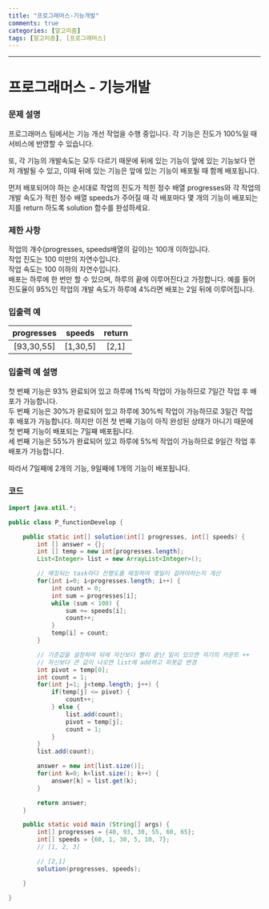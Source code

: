 ```yaml
---
title: "프로그래머스-기능개발"
comments: true
categories: [알고리즘]
tags: [알고리즘], [프로그래머스]
---
```


---
# 프로그래머스 - 기능개발

### 문제 설명
프로그래머스 팀에서는 기능 개선 작업을 수행 중입니다. 각 기능은 진도가 100%일 때 서비스에 반영할 수 있습니다.  

또, 각 기능의 개발속도는 모두 다르기 때문에 뒤에 있는 기능이 앞에 있는 기능보다 먼저 개발될 수 있고, 이때 뒤에 있는 기능은 앞에 있는 기능이 배포될 때 함께 배포됩니다.  

먼저 배포되어야 하는 순서대로 작업의 진도가 적힌 정수 배열 progresses와 각 작업의 개발 속도가 적힌 정수 배열 speeds가 주어질 때 각 배포마다 몇 개의 기능이 배포되는지를 return 하도록 solution 함수를 완성하세요.  

### 제한 사항
작업의 개수(progresses, speeds배열의 길이)는 100개 이하입니다.  
작업 진도는 100 미만의 자연수입니다.  
작업 속도는 100 이하의 자연수입니다.  
배포는 하루에 한 번만 할 수 있으며, 하루의 끝에 이루어진다고 가정합니다. 예를 들어 진도율이 95%인 작업의 개발 속도가 하루에 4%라면 배포는 2일 뒤에 이루어집니다.  

### 입출력 예
|progresses|speeds|return|
|:---:|:---:|:---:|
|[93,30,55]|[1,30,5]|[2,1]|

### 입출력 예 설명
첫 번째 기능은 93% 완료되어 있고 하루에 1%씩 작업이 가능하므로 7일간 작업 후 배포가 가능합니다.  
두 번째 기능은 30%가 완료되어 있고 하루에 30%씩 작업이 가능하므로 3일간 작업 후 배포가 가능합니다. 하지만 이전 첫 번째 기능이 아직 완성된 상태가 아니기 때문에 첫 번째 기능이 배포되는 7일째 배포됩니다.  
세 번째 기능은 55%가 완료되어 있고 하루에 5%씩 작업이 가능하므로 9일간 작업 후 배포가 가능합니다.  

따라서 7일째에 2개의 기능, 9일째에 1개의 기능이 배포됩니다.  

### 코드 

``` java
import java.util.*;

public class P_functionDevelop {

    public static int[] solution(int[] progresses, int[] speeds) {
        int [] answer = {};
        int [] temp = new int[progresses.length];
        List<Integer> list = new ArrayList<Integer>();

        // 매칭되는 task마다 진행도를 매칭하여 몇일이 걸려야하는지 계산
        for(int i=0; i<progresses.length; i++) {
            int count = 0;
            int sum = progresses[i];
            while (sum < 100) {
                sum += speeds[i];
                count++;
            }
            temp[i] = count;
        }

        // 기준값을 설정하여 뒤에 자신보다 빨리 끝난 일이 있으면 자기의 카운트 ++
        // 자신보다 큰 값이 나오면 list에 add하고 피봇값 변경
        int pivot = temp[0];
        int count = 1;
        for(int j=1; j<temp.length; j++) {
            if(temp[j] <= pivot) {
                count++;
            } else {
                list.add(count);
                pivot = temp[j];
                count = 1;
            }
        }
        list.add(count);

        answer = new int[list.size()];
        for(int k=0; k<list.size(); k++) {
            answer[k] = list.get(k);
        }

        return answer;
    }

    public static void main (String[] args) {
        int[] progresses = {40, 93, 30, 55, 60, 65};
        int[] speeds = {60, 1, 30, 5, 10, 7};
        // [1, 2, 3]

        // [2,1]
        solution(progresses, speeds);

    }

}

```
